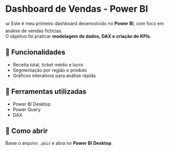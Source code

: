 # Dashboard de Vendas - Power BI

📊 Este é meu primeiro dashboard desenvolvido no **Power BI**, com foco em análise de vendas fictícias.  
O objetivo foi praticar **modelagem de dados, DAX e criação de KPIs**.

## 🔹 Funcionalidades
- Receita total, ticket médio e lucro
- Segmentação por região e produto
- Gráficos interativos para análise rápida

## 🔹 Ferramentas utilizadas
- Power BI Desktop
- Power Query
- DAX

## 🔹 Como abrir
Baixe o arquivo `.pbix` e abra no **Power BI Desktop**.
